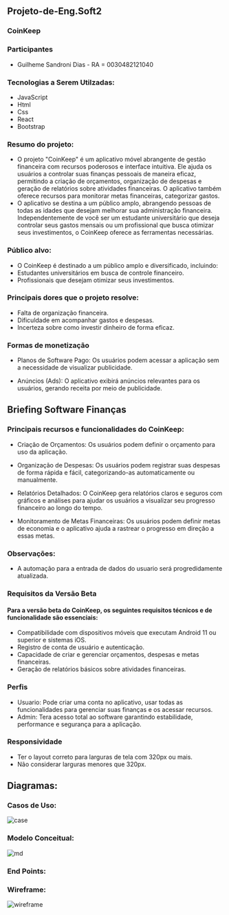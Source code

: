 ## Projeto-de-Eng.Soft2


   ### CoinKeep
   
  
### Participantes
  * Guilheme Sandroni Dias - RA = 0030482121040
  
### Tecnologias a Serem Utilzadas:

  * JavaScript
  * Html
  * Css
  * React
  * Bootstrap
  
  
  
### Resumo do projeto:
 * O projeto "CoinKeep" é um aplicativo móvel abrangente de gestão financeira com recursos poderosos e interface intuitiva. Ele ajuda os usuários a controlar suas finanças pessoais de maneira eficaz, permitindo a criação de orçamentos, organização de despesas e geração de relatórios  sobre atividades financeiras. O aplicativo também oferece recursos para monitorar metas financeiras, categorizar gastos.
* O aplicativo se destina a um público amplo, abrangendo pessoas de todas as idades que desejam melhorar sua administração financeira. Independentemente de você ser um estudante universitário que deseja controlar seus gastos mensais ou um profissional que busca otimizar seus investimentos, o CoinKeep oferece as ferramentas necessárias.


### Público alvo:
 * O CoinKeep é destinado a um público amplo e diversificado, incluindo:
 * Estudantes universitários em busca de controle financeiro.
 * Profissionais que desejam otimizar seus investimentos.


### Principais dores que o projeto resolve:
 * Falta de organização financeira.
 * Dificuldade em acompanhar gastos e despesas.
 * Incerteza sobre como investir dinheiro de forma eficaz.
  
### Formas de monetização
  * Planos de Software Pago: Os usuários podem acessar a aplicação sem a necessidade de visualizar publicidade.

  * Anúncios (Ads): O aplicativo exibirá anúncios relevantes para os usuários, gerando receita por meio de publicidade.

## Briefing Software Finanças

### Principais recursos e funcionalidades do CoinKeep:

* Criação de Orçamentos: Os usuários podem definir o orçamento para uso da aplicação.

* Organização de Despesas: Os usuários podem registrar suas despesas de forma rápida e fácil, categorizando-as automaticamente ou manualmente.

* Relatórios Detalhados: O CoinKeep gera relatórios claros e seguros com gráficos e análises para ajudar os usuários a visualizar seu progresso financeiro ao longo do tempo.

* Monitoramento de Metas Financeiras: Os usuários podem definir metas de economia e o aplicativo ajuda a rastrear o progresso em direção a essas metas.


### Observações:
* A automação para a entrada de dados do usuario será progredidamente atualizada.


### Requisitos da Versão Beta
#### Para a versão beta do CoinKeep, os seguintes requisitos técnicos e de funcionalidade são essenciais:
* Compatibilidade com dispositivos móveis que executam Android 11 ou superior e sistemas iOS.
* Registro de conta de usuário e autenticação.
* Capacidade de criar e gerenciar orçamentos, despesas e metas financeiras.
* Geração de relatórios básicos sobre atividades financeiras.
  
### Perfis
* Usuario: Pode criar uma conta no aplicativo, usar todas as funcionalidades  para gerenciar suas finanças e os acessar recursos.
*  Admin: Tera acesso total ao software garantindo estabilidade, performance e segurança para a aplicação.

### Responsividade
* Ter o layout correto para larguras de tela com 320px ou mais.
* Não considerar larguras menores que 320px.

## Diagramas:

### Casos de Uso:
![case](Docs/cases/use-case.png)

### Modelo Conceitual:
![md](Docs/modeloconceitual/modconceit.png)

### End Points:

### Wireframe:
![wireframe](Docs/Baixa_Fidelidade/Wireframe_Baixa_fidelidade.png)
